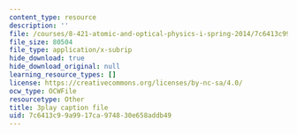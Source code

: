 ```yaml
---
content_type: resource
description: ''
file: /courses/8-421-atomic-and-optical-physics-i-spring-2014/7c6413c99a9917ca974830e658addb49_Y7UsD2SNIIw.srt
file_size: 80504
file_type: application/x-subrip
hide_download: true
hide_download_original: null
learning_resource_types: []
license: https://creativecommons.org/licenses/by-nc-sa/4.0/
ocw_type: OCWFile
resourcetype: Other
title: 3play caption file
uid: 7c6413c9-9a99-17ca-9748-30e658addb49
---
```

